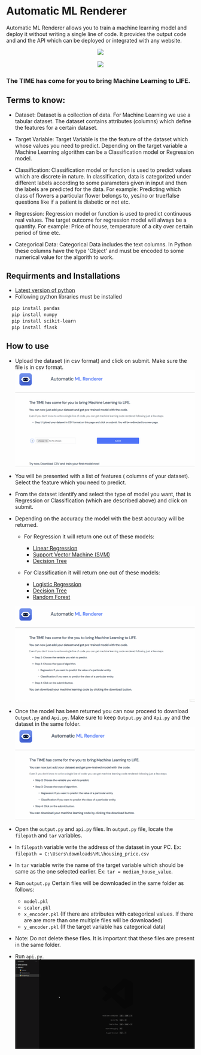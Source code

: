 
# Automatic ML Renderer

Automatic ML Renderer allows you to train a machine learning model and deploy it without writing a single line of code. It provides the output code and and the API which can be deployed or integrated with any website.
<p align="center"><img src="https://automatic-ml-rendering.herokuapp.com/static/icon.png"></p>
<p align="center">
<img src="https://img.shields.io/badge/Version-v1.0.0.0-brightgreen.svg?style=plastic">
<h3>The TIME has come for you to bring Machine Learning to LIFE.</h3>

## Terms to know:

- Dataset: Dataset is a collection of data. For Machine Learning we use a tabular dataset. The dataset contains attributes (columns) which define the features for a certain dataset.

- Target Variable: Target Variable is the the feature of the dataset which whose values you need to predict. Depending on the target variable a Machine Learning algorithm can be a Classification model or Regression model.

- Classification: Classification model or function is used to predict values which are discrete in nature.  In classification, data is categorized under different labels according to some parameters given in input and then the labels are predicted for the data. For example: Predicting which class of flowers a particular flower belongs to, yes/no or true/false questions like if a patient is diabetic or not etc.

- Regression: Regression model or function is used to predict continuous real values. The target outcome for regression model will always be a quantity. For example: Price of house, temperature of a city over certain period of time etc.

- Categorical Data: Categorical Data includes the text columns. In Python these columns have the type 'Object' and must be encoded to some numerical value for the algorith to work.
## Requirments and Installations

- [Latest version of python](https://www.python.org/downloads/) 
- Following python libraries must be installed

```bash
  pip install pandas
  pip install numpy 
  pip install scikit-learn
  pip install flask
```
    
## How to use

- Upload the dataset (in csv format) and click on submit. Make sure the file is in csv format.
  ![Alt Text](static/submit_gif.gif)
- You will be presented with a list of features ( columns of your dataset). Select the feature which you need to predict.

- From the dataset identify and select the type of model you want, that is Regression or Classification (which are described above) and click on submit.

- Depending on the accuracy the model with the best accuracy will be returned.

  - For Regression it will return one out of these models:

    - [Linear Regression](https://www.geeksforgeeks.org/linear-regression-python-implementation/)
    - [Support Vector Machine (SVM)](https://scikit-learn.org/stable/modules/generated/sklearn.svm.SVR.html)
    - [Decision Tree](https://scikit-learn.org/stable/modules/generated/sklearn.tree.DecisionTreeRegressor.html)

  - For Classification it will return one out of these models:
  
    - [Logistic Regression](https://scikit-learn.org/stable/modules/generated/sklearn.linear_model.LogisticRegression.html)
    - [Decision Tree](https://scikit-learn.org/stable/modules/generated/sklearn.tree.DecisionTreeClassifier.html)
    - [Random Forest](https://scikit-learn.org/stable/modules/generated/sklearn.ensemble.RandomForestClassifier.html)

  ![Alt Text](static/model_gif.gif)

- Once the model has been returned you can now proceed to download `Output.py` and `Api.py`. Make sure to keep `Output.py` and `Api.py` and the dataset in the same folder.
  ![Alt Text](static/download_gif.gif)

- Open the `output.py` and `api.py` files. In `output.py` file, locate the `filepath`  and `tar` variables.

- In `filepath` variable write the address of the dataset in your PC. Ex: `filepath = C:\Users\downloads\ML\housing_price.csv`

- In `tar` variable write the name of the target variable which should be same as the one selected earlier. Ex: `tar = median_house_value`.

- Run `output.py` Certain files will be downloaded in the same folder as follows: 

  - `model.pkl`
  - `scaler.pkl`
  - `x_encoder.pkl` (If there are attributes with categorical values. If there are are more than one multiple files will be downloaded)
  - `y_encoder.pkl` (If the target variable has categorical data)

- Note: Do not delete these files. It is important that these files are present in the same folder.

- Run `api.py`.
  ![Alt Text](static/working_gif.gif)
  
